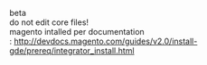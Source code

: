 
beta<br/>
do not edit core files!<br/>
magento intalled per documentation<br/>:
http://devdocs.magento.com/guides/v2.0/install-gde/prereq/integrator_install.html
